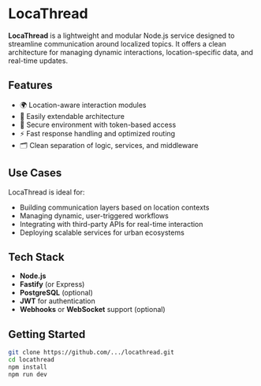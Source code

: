 # LocaThread

**LocaThread** is a lightweight and modular Node.js service designed to streamline communication around localized topics. It offers a clean architecture for managing dynamic interactions, location-specific data, and real-time updates.

## Features

- 🌍 Location-aware interaction modules  
- 🧩 Easily extendable architecture  
- 🔐 Secure environment with token-based access  
- ⚡ Fast response handling and optimized routing  
- 🗂️ Clean separation of logic, services, and middleware

## Use Cases

LocaThread is ideal for:

- Building communication layers based on location contexts
- Managing dynamic, user-triggered workflows
- Integrating with third-party APIs for real-time interaction
- Deploying scalable services for urban ecosystems

## Tech Stack

- **Node.js**
- **Fastify** (or Express)
- **PostgreSQL** (optional)
- **JWT** for authentication
- **Webhooks** or **WebSocket** support (optional)

## Getting Started

```bash
git clone https://github.com/.../locathread.git
cd locathread
npm install
npm run dev
